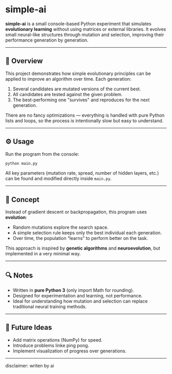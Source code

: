 # simple-ai

**simple-ai** is a small console-based Python experiment that simulates **evolutionary learning** without using matrices or external libraries.
It evolves small neural-like structures through mutation and selection, improving their performance generation by generation.

---

## 🌱 Overview

This project demonstrates how simple evolutionary principles can be applied to improve an algorithm over time.
Each generation:

1. Several candidates are mutated versions of the current best.
2. All candidates are tested against the given problem.
3. The best-performing one "survives" and reproduces for the next generation.

There are no fancy optimizations — everything is handled with pure Python lists and loops, so the process is intentionally slow but easy to understand.

---

## ⚙️ Usage

Run the program from the console:

```bash
python main.py
```

All key parameters (mutation rate, spread, number of hidden layers, etc.) can be found and modified directly inside `main.py`.

---

## 🧠 Concept

Instead of gradient descent or backpropagation, this program uses **evolution**:

* Random mutations explore the search space.
* A simple selection rule keeps only the best individual each generation.
* Over time, the population “learns” to perform better on the task.

This approach is inspired by **genetic algorithms** and **neuroevolution**, but implemented in a very minimal way.

---

## 🔍 Notes

* Written in **pure Python 3** (only import Math for rounding).
* Designed for experimentation and learning, not performance.
* Ideal for understanding how mutation and selection can replace traditional neural training methods.

---

## 🧩 Future Ideas

* Add matrix operations (NumPy) for speed.
* Introduce problems linke ping pong.
* Implement visualization of progress over generations.

---

disclaimer: writen by ai
